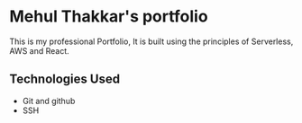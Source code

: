 # Mehul Thakkar's portfolio

This is my professional Portfolio, It is built using the principles of Serverless, AWS and React.  


## Technologies Used

- Git and github
- SSH
